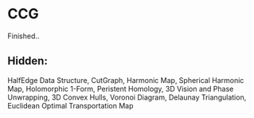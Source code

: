 # CCG
Finished.. 

## Hidden: 
HalfEdge Data Structure, CutGraph, Harmonic Map, Spherical Harmonic Map, Holomorphic 1-Form, Peristent Homology, 3D Vision and Phase Unwrapping, 3D Convex Hulls, Voronoi Diagram, Delaunay Triangulation, Euclidean Optimal Transportation Map
